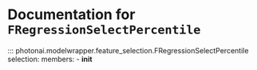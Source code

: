 # Documentation for `FRegressionSelectPercentile`
::: photonai.modelwrapper.feature_selection.FRegressionSelectPercentile
selection:
  members:
    - __init__
